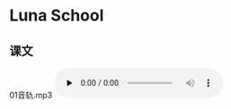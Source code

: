 # Luna School

## 课文

  01音轨.mp3
  <audio controls="" loop="false" preload="none">
      <source src="./课文/01音轨.mp3" type="audio/mp3">
  </audio>
